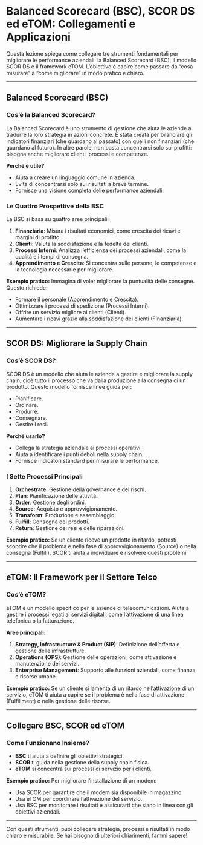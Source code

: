 # Balanced Scorecard (BSC), SCOR DS ed eTOM: Collegamenti e Applicazioni

Questa lezione spiega come collegare tre strumenti fondamentali per migliorare le performance aziendali: la Balanced Scorecard (BSC), il modello SCOR DS e il framework eTOM. L’obiettivo è capire come passare da “cosa misurare” a “come migliorare” in modo pratico e chiaro.

---

## Balanced Scorecard (BSC)

### Cos’è la Balanced Scorecard?

La Balanced Scorecard è uno strumento di gestione che aiuta le aziende a tradurre la loro strategia in azioni concrete. È stata creata per bilanciare gli indicatori finanziari (che guardano al passato) con quelli non finanziari (che guardano al futuro). In altre parole, non basta concentrarsi solo sui profitti: bisogna anche migliorare clienti, processi e competenze.

**Perché è utile?**
- Aiuta a creare un linguaggio comune in azienda.
- Evita di concentrarsi solo sui risultati a breve termine.
- Fornisce una visione completa delle performance aziendali.

### Le Quattro Prospettive della BSC

La BSC si basa su quattro aree principali:

1. **Finanziaria**: Misura i risultati economici, come crescita dei ricavi e margini di profitto.
2. **Clienti**: Valuta la soddisfazione e la fedeltà dei clienti.
3. **Processi Interni**: Analizza l’efficienza dei processi aziendali, come la qualità e i tempi di consegna.
4. **Apprendimento e Crescita**: Si concentra sulle persone, le competenze e la tecnologia necessarie per migliorare.

**Esempio pratico:**
Immagina di voler migliorare la puntualità delle consegne. Questo richiede:
- Formare il personale (Apprendimento e Crescita).
- Ottimizzare i processi di spedizione (Processi Interni).
- Offrire un servizio migliore ai clienti (Clienti).
- Aumentare i ricavi grazie alla soddisfazione dei clienti (Finanziaria).

---

## SCOR DS: Migliorare la Supply Chain

### Cos’è SCOR DS?

SCOR DS è un modello che aiuta le aziende a gestire e migliorare la supply chain, cioè tutto il processo che va dalla produzione alla consegna di un prodotto. Questo modello fornisce linee guida per:
- Pianificare.
- Ordinare.
- Produrre.
- Consegnare.
- Gestire i resi.

**Perché usarlo?**
- Collega la strategia aziendale ai processi operativi.
- Aiuta a identificare i punti deboli nella supply chain.
- Fornisce indicatori standard per misurare le performance.

### I Sette Processi Principali

1. **Orchestrate**: Gestione della governance e dei rischi.
2. **Plan**: Pianificazione delle attività.
3. **Order**: Gestione degli ordini.
4. **Source**: Acquisto e approvvigionamento.
5. **Transform**: Produzione e assemblaggio.
6. **Fulfill**: Consegna dei prodotti.
7. **Return**: Gestione dei resi e delle riparazioni.

**Esempio pratico:**
Se un cliente riceve un prodotto in ritardo, potresti scoprire che il problema è nella fase di approvvigionamento (Source) o nella consegna (Fulfill). SCOR ti aiuta a individuare e risolvere questi problemi.

---

## eTOM: Il Framework per il Settore Telco

### Cos’è eTOM?

eTOM è un modello specifico per le aziende di telecomunicazioni. Aiuta a gestire i processi legati ai servizi digitali, come l’attivazione di una linea telefonica o la fatturazione.

**Aree principali:**
1. **Strategy, Infrastructure & Product (SIP)**: Definizione dell’offerta e gestione delle infrastrutture.
2. **Operations (OPS)**: Gestione delle operazioni, come attivazione e manutenzione dei servizi.
3. **Enterprise Management**: Supporto alle funzioni aziendali, come finanza e risorse umane.

**Esempio pratico:**
Se un cliente si lamenta di un ritardo nell’attivazione di un servizio, eTOM ti aiuta a capire se il problema è nella fase di attivazione (Fulfillment) o nella gestione delle risorse.

---

## Collegare BSC, SCOR ed eTOM

### Come Funzionano Insieme?

- **BSC** ti aiuta a definire gli obiettivi strategici.
- **SCOR** ti guida nella gestione della supply chain fisica.
- **eTOM** si concentra sui processi di servizio per i clienti.

**Esempio pratico:**
Per migliorare l’installazione di un modem:
- Usa SCOR per garantire che il modem sia disponibile in magazzino.
- Usa eTOM per coordinare l’attivazione del servizio.
- Usa BSC per monitorare i risultati e assicurarti che siano in linea con gli obiettivi aziendali.

---

Con questi strumenti, puoi collegare strategia, processi e risultati in modo chiaro e misurabile. Se hai bisogno di ulteriori chiarimenti, fammi sapere!
